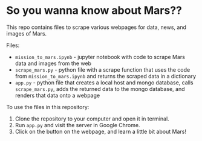 # So you wanna know about Mars??

This repo contains files to scrape various webpages for data, news, and images of Mars. 

Files:
* `mission_to_mars.ipynb` - jupyter notebook with code to scrape Mars data and images from the web
* `scrape_mars.py` - python file with a scrape function that uses the code from `mission_to_mars.ipynb` and returns the scraped data in a dictionary
* `app.py` - python file that creates a local host and mongo database, calls `scrape_mars.py`, adds the returned data to the mongo database, and renders that data onto a webpage

To use the files in this repository:
1. Clone the repository to your computer and open it in terminal.
2. Run `app.py` and visit the server in Google Chrome.
3. Click on the button on the webpage, and learn a little bit about Mars!
